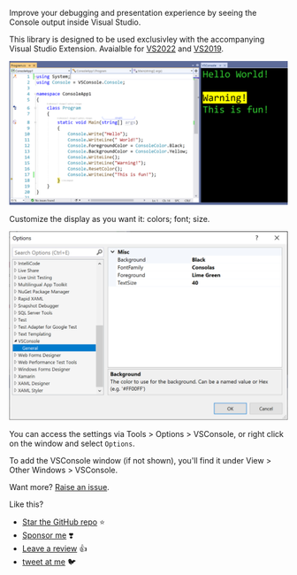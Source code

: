 ﻿Improve your debugging and presentation experience by seeing the Console output inside Visual Studio.

This library is designed to be used exclusivley with the accompanying Visual Studio Extension. Avaialble for [VS2022](https://marketplace.visualstudio.com/items?itemName=MattLaceyLtd.VSConsole) and [VS2019](https://marketplace.visualstudio.com/items?itemName=MattLaceyLtd.VSConsole2019).

![Screenshot showing example output in the VSConsole window inside Visual Studio](https://raw.githubusercontent.com/mrlacey/VSConsole/main/Assets/example-screenshot.png)

Customize the display as you want it: colors; font; size.

![Options window](https://raw.githubusercontent.com/mrlacey/VSConsole/main/Assets/vsconsole-options.png)

You can access the settings via Tools > Options > VSConsole, or right click on the window and select `Options`.

To add the VSConsole window (if not shown), you'll find it under View > Other Windows > VSConsole.

Want more? [Raise an issue](https://github.com/mrlacey/VSConsole/issues/new).

Like this?
- [Star the GitHub repo](https://github.com/mrlacey/VSConsole) ⭐
- [Sponsor me](https://github.com/sponsors/mrlacey) ❣️
- [Leave a review](https://marketplace.visualstudio.com/items?itemName=MattLaceyLtd.VSConsole&ssr=false#review-details) 👍
- [tweet at me](https://twitter.com/mrlacey) 🐦

